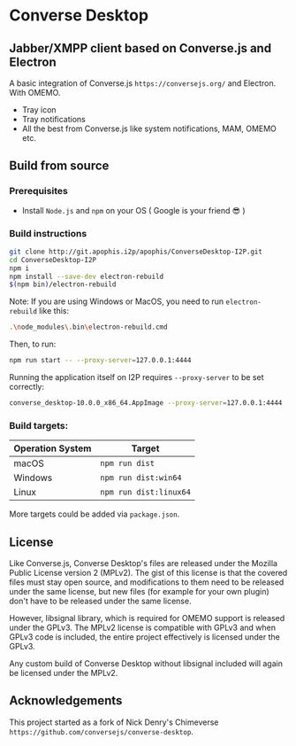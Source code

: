 # Converse Desktop

## Jabber/XMPP client based on Converse.js and Electron


A basic integration of Converse.js `https://conversejs.org/` and Electron. With OMEMO.

- Tray icon
- Tray notifications
- All the best from Converse.js like system notifications, MAM, OMEMO etc. 



## Build from source

### Prerequisites

- Install `Node.js` and `npm` on your OS ( Google is your friend :sunglasses: )

### Build instructions


```bash
git clone http://git.apophis.i2p/apophis/ConverseDesktop-I2P.git
cd ConverseDesktop-I2P
npm i
npm install --save-dev electron-rebuild
$(npm bin)/electron-rebuild
```
Note: If you are using Windows or MacOS, you need to run `electron-rebuild` like this:

```bash
.\node_modules\.bin\electron-rebuild.cmd
```

Then, to run:

```bash
npm run start -- --proxy-server=127.0.0.1:4444
```

Running the application itself on I2P requires `--proxy-server` to be set correctly:

```bash
converse_desktop-10.0.0_x86_64.AppImage --proxy-server=127.0.0.1:4444
```


### Build targets:

| Operation System | Target                 |
|------------------|------------------------|
| macOS            | `npm run dist`         |
| Windows          | `npm run dist:win64`   |
| Linux            | `npm run dist:linux64` |

More targets could be added via `package.json`. 





## License

Like Converse.js, Converse Desktop's files are released under the Mozilla Public License version 2 (MPLv2). The gist of this license is that the covered files must stay open source, and modifications to them need to be released under the same license, but new files (for example for your own plugin) don't have to be released under the same license.

However, libsignal library, which is required for OMEMO support is released under the GPLv3. The MPLv2 license is compatible with GPLv3 and when GPLv3 code is included, the entire project effectively is licensed under the GPLv3.

Any custom build of Converse Desktop without libsignal included will again be licensed
under the MPLv2.


## Acknowledgements

This project started as a fork of Nick Denry's Chimeverse `https://github.com/conversejs/converse-desktop`.

